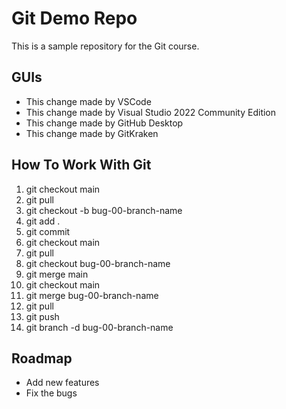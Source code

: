 # Git Demo Repo
This is a sample repository for the Git course.

## GUIs
 * This change made by VSCode
 * This change made by Visual Studio 2022 Community Edition
 * This change made by GitHub Desktop
 * This change made by GitKraken

## How To Work With Git
1. git checkout main
2. git pull
3. git checkout -b bug-00-branch-name
4. git add .
5. git commit
6. git checkout main
7. git pull
8. git checkout bug-00-branch-name
9. git merge main
10. git checkout main
11. git merge bug-00-branch-name
12. git pull
13. git push
14. git branch -d bug-00-branch-name

## Roadmap
 * Add new features
 * Fix the bugs
